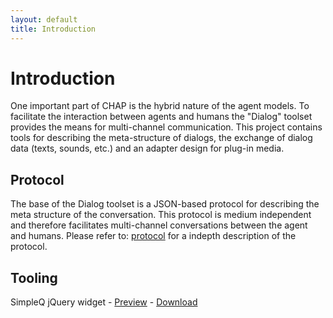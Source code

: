 ```yaml
---
layout: default
title: Introduction
---
```


# Introduction

One important part of CHAP is the hybrid nature of the agent models. To facilitate the interaction between agents and humans the "Dialog" toolset provides the means for multi-channel communication. This project contains tools for describing the meta-structure of dialogs, the exchange of dialog data (texts, sounds, etc.) and an adapter design for plug-in media. 

## Protocol

The base of the Dialog toolset is a JSON-based protocol for describing the meta structure of the conversation. This protocol is medium independent and therefore facilitates multi-channel conversations between the agent and humans.
Please refer to: <a href="protocol.html">protocol</a> for a indepth description of the protocol.

## Tooling

SimpleQ jQuery widget - <a href="projects/simpleQ/index.html">Preview</a> - <a href="projectExports/simpleQ.zip">Download</a>
